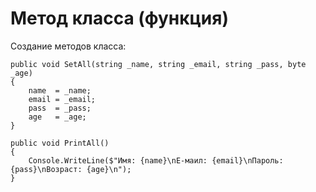 # Метод класса (функция)
Создание методов класса:

    public void SetAll(string _name, string _email, string _pass, byte _age)
    {
        name  = _name;
        email = _email;
        pass  = _pass;
        age   = _age;
    }

    public void PrintAll()
    {
        Console.WriteLine($"Имя: {name}\nЕ-маил: {email}\nПароль: {pass}\nВозраст: {age}\n");
    }